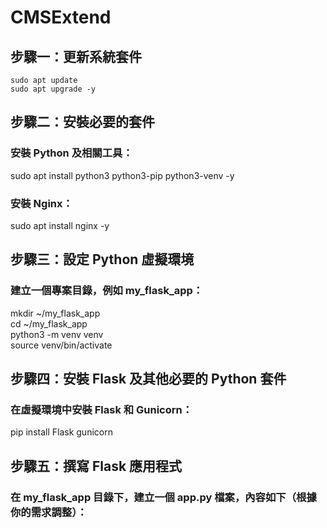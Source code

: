 # CMSExtend

## 步驟一：更新系統套件  
```
sudo apt update  
sudo apt upgrade -y  
```
## 步驟二：安裝必要的套件  
### 安裝 Python 及相關工具：  
sudo apt install python3 python3-pip python3-venv -y  
### 安裝 Nginx：  
sudo apt install nginx -y  

## 步驟三：設定 Python 虛擬環境  
### 建立一個專案目錄，例如 my_flask_app：  
mkdir ~/my_flask_app  
cd ~/my_flask_app  
python3 -m venv venv  
source venv/bin/activate  

## 步驟四：安裝 Flask 及其他必要的 Python 套件  
### 在虛擬環境中安裝 Flask 和 Gunicorn：  
pip install Flask gunicorn  

## 步驟五：撰寫 Flask 應用程式  
### 在 my_flask_app 目錄下，建立一個 app.py 檔案，內容如下（根據你的需求調整）：  

